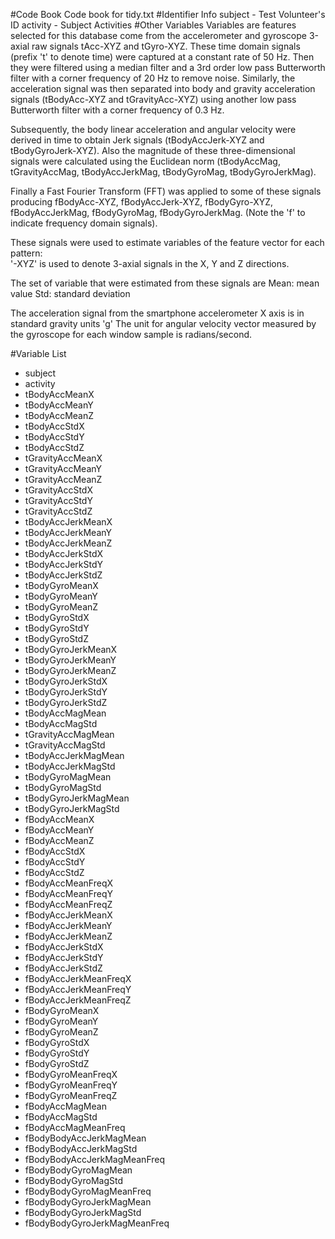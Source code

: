 #Code Book
Code book for tidy.txt
#Identifier Info
	subject - Test Volunteer's ID
	activity - Subject Activities
#Other Variables 
Variables are features selected for this database come from the accelerometer and gyroscope 3-axial raw signals tAcc-XYZ and tGyro-XYZ. These time domain signals (prefix 't' to denote time) were captured at a constant rate of 50 Hz. Then they were filtered using a median filter and a 3rd order low pass Butterworth filter with a corner frequency of 20 Hz to remove noise. Similarly, the acceleration signal was then separated into body and gravity acceleration signals (tBodyAcc-XYZ and tGravityAcc-XYZ) using another low pass Butterworth filter with a corner frequency of 0.3 Hz. 

Subsequently, the body linear acceleration and angular velocity were derived in time to obtain Jerk signals (tBodyAccJerk-XYZ and tBodyGyroJerk-XYZ). Also the magnitude of these three-dimensional signals were calculated using the Euclidean norm (tBodyAccMag, tGravityAccMag, tBodyAccJerkMag, tBodyGyroMag, tBodyGyroJerkMag). 

Finally a Fast Fourier Transform (FFT) was applied to some of these signals producing fBodyAcc-XYZ, fBodyAccJerk-XYZ, fBodyGyro-XYZ, fBodyAccJerkMag, fBodyGyroMag, fBodyGyroJerkMag. (Note the 'f' to indicate frequency domain signals). 

These signals were used to estimate variables of the feature vector for each pattern:  
'-XYZ' is used to denote 3-axial signals in the X, Y and Z directions.

The set of variable that were estimated from these signals are 
	Mean: mean value
	Std: standard deviation

The acceleration signal from the smartphone accelerometer X axis is in standard gravity units 'g'
The unit for angular velocity vector measured by the gyroscope for each window sample is radians/second.

#Variable List
* subject 
* activity 
* tBodyAccMeanX 
* tBodyAccMeanY 
* tBodyAccMeanZ 
* tBodyAccStdX 
* tBodyAccStdY 
* tBodyAccStdZ 
* tGravityAccMeanX 
* tGravityAccMeanY 
* tGravityAccMeanZ 
* tGravityAccStdX 
* tGravityAccStdY 
* tGravityAccStdZ  
* tBodyAccJerkMeanX  
* tBodyAccJerkMeanY  
* tBodyAccJerkMeanZ  
* tBodyAccJerkStdX  
* tBodyAccJerkStdY  
* tBodyAccJerkStdZ  
* tBodyGyroMeanX  
* tBodyGyroMeanY  
* tBodyGyroMeanZ  
* tBodyGyroStdX  
* tBodyGyroStdY  
* tBodyGyroStdZ  
* tBodyGyroJerkMeanX  
* tBodyGyroJerkMeanY  
* tBodyGyroJerkMeanZ  
* tBodyGyroJerkStdX  
* tBodyGyroJerkStdY  
* tBodyGyroJerkStdZ  
* tBodyAccMagMean  
* tBodyAccMagStd  
* tGravityAccMagMean  
* tGravityAccMagStd  
* tBodyAccJerkMagMean  
* tBodyAccJerkMagStd  
* tBodyGyroMagMean  
* tBodyGyroMagStd  
* tBodyGyroJerkMagMean  
* tBodyGyroJerkMagStd  
* fBodyAccMeanX  
* fBodyAccMeanY  
* fBodyAccMeanZ  
* fBodyAccStdX  
* fBodyAccStdY  
* fBodyAccStdZ  
* fBodyAccMeanFreqX  
* fBodyAccMeanFreqY  
* fBodyAccMeanFreqZ  
* fBodyAccJerkMeanX  
* fBodyAccJerkMeanY  
* fBodyAccJerkMeanZ  
* fBodyAccJerkStdX  
* fBodyAccJerkStdY  
* fBodyAccJerkStdZ  
* fBodyAccJerkMeanFreqX  
* fBodyAccJerkMeanFreqY  
* fBodyAccJerkMeanFreqZ  
* fBodyGyroMeanX  
* fBodyGyroMeanY  
* fBodyGyroMeanZ  
* fBodyGyroStdX  
* fBodyGyroStdY  
* fBodyGyroStdZ  
* fBodyGyroMeanFreqX  
* fBodyGyroMeanFreqY  
* fBodyGyroMeanFreqZ  
* fBodyAccMagMean  
* fBodyAccMagStd  
* fBodyAccMagMeanFreq  
* fBodyBodyAccJerkMagMean  
* fBodyBodyAccJerkMagStd  
* fBodyBodyAccJerkMagMeanFreq  
* fBodyBodyGyroMagMean 
* fBodyBodyGyroMagStd  
* fBodyBodyGyroMagMeanFreq  
* fBodyBodyGyroJerkMagMean  
* fBodyBodyGyroJerkMagStd  
* fBodyBodyGyroJerkMagMeanFreq
